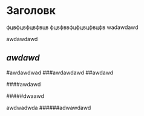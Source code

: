 # Заголовк


фцвфцвфцвфвцв
фцвфввфцфцвцфвцфв
wadawdawd


awdawdawd


***awdawd***
---------------------------------------

#awdawdwad
###awdawdawd
##awdawd

####awdawd

#####dwaawd

awdwadwda
######adwawdawd
